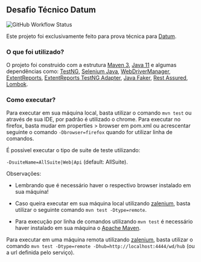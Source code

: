 ## Desafio Técnico Datum
![GitHub Workflow Status](https://img.shields.io/github/workflow/status/clevsampaio/desafio_tecnico_datum_java/maven?style=for-the-badge)

Este projeto foi exclusivamente feito para prova técnica para [Datum](https://www.datum.inf.br/).

### O que foi utilizado?

O projeto foi construido com a estrutura [Maven 3](http://maven.apache.org/download.cgi), [Java 11](https://www.oracle.com/java/technologies/javase-jdk11-downloads.html) e algumas dependências como:
[TestNG](https://mvnrepository.com/artifact/org.testng/testng/7.3.0),
[Selenium Java](https://mvnrepository.com/artifact/org.seleniumhq.selenium/selenium-java/3.141.59),
[WebDriverManager](https://mvnrepository.com/artifact/io.github.bonigarcia/webdrivermanager/4.3.1),
[ExtentReports](https://mvnrepository.com/artifact/com.aventstack/extentreports/4.0.9),
[ExtentReports TestNG Adapter](https://mvnrepository.com/artifact/com.aventstack/extentreports-testng-adapter/1.0.3),
[Java Faker](https://mvnrepository.com/artifact/com.github.javafaker/javafaker/1.0.2),
[Rest Assured](https://mvnrepository.com/artifact/io.rest-assured/rest-assured/4.3.3),
[Lombok](https://mvnrepository.com/artifact/org.projectlombok/lombok/1.18.16).

### Como executar?
Para executar em sua máquina local, basta utilizar o comando `mvn test` ou através de sua IDE, por padrão é utilizado o chrome.
Para executar no firefox, basta mudar em properties > browser em pom.xml ou acrescentar seguinte o comando `-Dbrowser=firefox` quando for utilizar linha de comandos.

É possivel executar o tipo de suite de teste utilizando:

`-DsuiteName=AllSuite|Web|Api` (default: AllSuite).

Observações:
- Lembrando que é necessário haver o respectivo browser instalado em sua máquina!

- Caso queira executar em sua máquina local utilizando [zalenium](https://opensource.zalando.com/zalenium/), basta utilizar o seguinte comando
  `mvn test -Dtype=remote`.
  
- Para execução por linha de comandos utilizando `mvn test` é necessário haver instalado em sua máquina o [Apache Maven](https://maven.apache.org/download.cgi).

Para executar em uma máquina remota utilizando [zalenium](https://opensource.zalando.com/zalenium/),
basta utilizar o comando `mvn test -Dtype=remote -Dhub=http://localhost:4444/wd/hub` (ou a url definida pelo serviço).